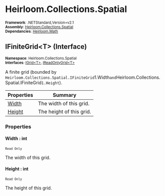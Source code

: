 # Heirloom.Collections.Spatial

<small>**Framework**: .NETStandard,Version=v2.1</small>  
<small>**Assembly**: [Heirloom.Collections.Spatial](../Heirloom.Collections.Spatial/Heirloom.Collections.Spatial.md)</small>  
<small>**Dependancies**: [Heirloom.Math](../Heirloom.Math/Heirloom.Math.md)</small>  

## IFiniteGrid\<T> (Interface)
<small>**Namespace**: Heirloom.Collections.Spatial</sub></small>  
<small>**Interfaces**: [IGrid\<T>](Heirloom.Collections.Spatial.IGrid[T].md), [IReadOnlyGrid\<T>](Heirloom.Collections.Spatial.IReadOnlyGrid[T].md)</small>  

A finite grid (bounded by `Heirloom.Collections.Spatial.IFiniteGrid`1.Width` and `Heirloom.Collections.Spatial.IFiniteGrid`1.Height`).

| Properties | Summary |
|------------|---------|
| [Width](#WID68924896) | The width of this grid. |
| [Height](#HEIE098AAEB) | The height of this grid. |

### Properties

#### <a name="WID68924896"></a>Width : int

<small>`Read Only`</small>

The width of this grid.

#### <a name="HEIE098AAEB"></a>Height : int

<small>`Read Only`</small>

The height of this grid.

